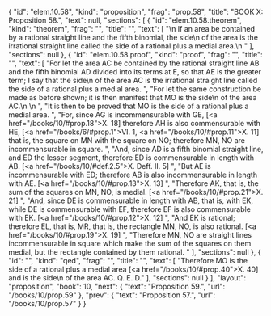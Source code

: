 {
  "id": "elem.10.58",
  "kind": "proposition",
  "frag": "prop.58",
  "title": "BOOK X: Proposition 58.",
  "text": null,
  "sections": [
    {
      "id": "elem.10.58.theorem",
      "kind": "theorem",
      "frag": "",
      "title": "",
      "text": [
        "\n       If an area be contained by a rational straight line and the fifth binomial, the <quote>side</quote>\n of the area is the irrational straight line called the side of a rational plus a medial area.\n      "
      ],
      "sections": null
    },
    {
      "id": "elem.10.58.proof",
      "kind": "proof",
      "frag": "",
      "title": "",
      "text": [
        "For let the area AC be contained by the rational straight line AB and the fifth binomial AD divided into its terms at E, so that AE is the greater term; I say that the <quote>side</quote>\n of the area AC is the irrational straight line called the side of a rational plus a medial area. ",
        "For let the same construction be made as before shown; it is then manifest that MO is the <quote>side</quote>\n of the area AC.\n       \n      ",
        "It is then to be proved that MO is the side of a rational plus a medial area. ",
        "For, since AG is incommensurable with GE, [<a href=\"/books/10/#prop.18\">X. 18</a>] therefore AH is also commensurable with HE, [<a href=\"/books/6/#prop.1\">VI. 1</a>, <a href=\"/books/10/#prop.11\">X. 11</a>] that is, the square on MN with the square on NO; therefore MN, NO are incommensurable in square. ",
        "And, since AD is a fifth binomial straight line, and ED the lesser segment, therefore ED is commensurable in length with AB. [<a href=\"/books/10/#def.2.5\">X. Deff. II. 5</a>] ",
        "But AE is incommensurable with ED; therefore AB is also incommensurable in length with AE. [<a href=\"/books/10/#prop.13\">X. 13</a>] ",
        "Therefore AK, that is, the sum of the squares on MN, NO, is medial. [<a href=\"/books/10/#prop.21\">X. 21</a>] ",
        "And, since DE is commensurable in length with AB, that is, with EK, while DE is commensurable with EF, therefore EF is also commensurable with EK. [<a href=\"/books/10/#prop.12\">X. 12</a>] ",
        "And EK is rational; therefore EL, that is, MR, that is, the rectangle MN, NO, is also rational. [<a href=\"/books/10/#prop.19\">X. 19</a>] ",
        "Therefore MN, NO are straight lines incommensurable in square which make the sum of the squares on them medial, but the rectangle contained by them rational. "
      ],
      "sections": null
    },
    {
      "id": "",
      "kind": "qed",
      "frag": "",
      "title": "",
      "text": [
        "Therefore MO is the side of a rational plus a medial area [<a href=\"/books/10/#prop.40\">X. 40</a>] and is the <quote>side</quote>\n of the area AC. Q. E. D."
      ],
      "sections": null
    }
  ],
  "layout": "proposition",
  "book": 10,
  "next": {
    "text": "Proposition 59.",
    "url": "/books/10/prop.59"
  },
  "prev": {
    "text": "Proposition 57.",
    "url": "/books/10/prop.57"
  }
}
